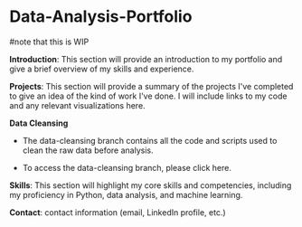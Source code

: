 # Data-Analysis-Portfolio
#note that this is WIP

**Introduction**: This section will provide an introduction to my portfolio and give a brief overview of my skills and experience.

**Projects**: This section will provide a summary of the projects I've completed to give an idea of the kind of work I've done. I will include links to my code and any relevant visualizations here.

**Data Cleansing**
- The data-cleansing branch contains all the code and scripts used to clean the raw data before analysis. 
* To access the data-cleansing branch, please click here.

**Skills**: This section will highlight my core skills and competencies, including my proficiency in Python, data analysis, and machine learning.

**Contact**: contact information (email, LinkedIn profile, etc.) 

